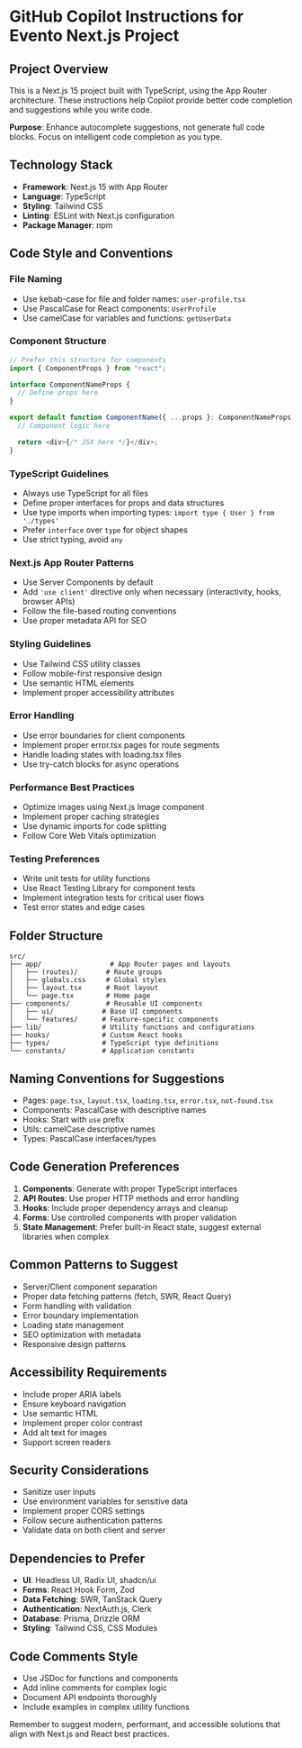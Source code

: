 # GitHub Copilot Instructions for Evento Next.js Project

<!-- Use this file to provide workspace-specific custom instructions to Copilot. For more details, visit https://code.visualstudio.com/docs/copilot/copilot-customization#_use-a-githubcopilotinstructionsmd-file -->

## Project Overview

This is a Next.js 15 project built with TypeScript, using the App Router architecture. These instructions help Copilot provide better code completion and suggestions while you write code.

**Purpose**: Enhance autocomplete suggestions, not generate full code blocks. Focus on intelligent code completion as you type.

## Technology Stack

- **Framework**: Next.js 15 with App Router
- **Language**: TypeScript
- **Styling**: Tailwind CSS
- **Linting**: ESLint with Next.js configuration
- **Package Manager**: npm

## Code Style and Conventions

### File Naming

- Use kebab-case for file and folder names: `user-profile.tsx`
- Use PascalCase for React components: `UserProfile`
- Use camelCase for variables and functions: `getUserData`

### Component Structure

```typescript
// Prefer this structure for components
import { ComponentProps } from "react";

interface ComponentNameProps {
  // Define props here
}

export default function ComponentName({ ...props }: ComponentNameProps) {
  // Component logic here

  return <div>{/* JSX here */}</div>;
}
```

### TypeScript Guidelines

- Always use TypeScript for all files
- Define proper interfaces for props and data structures
- Use type imports when importing types: `import type { User } from './types'`
- Prefer `interface` over `type` for object shapes
- Use strict typing, avoid `any`

### Next.js App Router Patterns

- Use Server Components by default
- Add `'use client'` directive only when necessary (interactivity, hooks, browser APIs)
- Follow the file-based routing conventions
- Use proper metadata API for SEO

### Styling Guidelines

- Use Tailwind CSS utility classes
- Follow mobile-first responsive design
- Use semantic HTML elements
- Implement proper accessibility attributes

### Error Handling

- Use error boundaries for client components
- Implement proper error.tsx pages for route segments
- Handle loading states with loading.tsx files
- Use try-catch blocks for async operations

### Performance Best Practices

- Optimize images using Next.js Image component
- Implement proper caching strategies
- Use dynamic imports for code splitting
- Follow Core Web Vitals optimization

### Testing Preferences

- Write unit tests for utility functions
- Use React Testing Library for component tests
- Implement integration tests for critical user flows
- Test error states and edge cases

## Folder Structure

```
src/
├── app/                 # App Router pages and layouts
│   ├── (routes)/       # Route groups
│   ├── globals.css     # Global styles
│   ├── layout.tsx      # Root layout
│   └── page.tsx        # Home page
├── components/         # Reusable UI components
│   ├── ui/            # Base UI components
│   └── features/      # Feature-specific components
├── lib/               # Utility functions and configurations
├── hooks/             # Custom React hooks
├── types/             # TypeScript type definitions
└── constants/         # Application constants
```

## Naming Conventions for Suggestions

- Pages: `page.tsx`, `layout.tsx`, `loading.tsx`, `error.tsx`, `not-found.tsx`
- Components: PascalCase with descriptive names
- Hooks: Start with `use` prefix
- Utils: camelCase descriptive names
- Types: PascalCase interfaces/types

## Code Generation Preferences

1. **Components**: Generate with proper TypeScript interfaces
2. **API Routes**: Use proper HTTP methods and error handling
3. **Hooks**: Include proper dependency arrays and cleanup
4. **Forms**: Use controlled components with proper validation
5. **State Management**: Prefer built-in React state, suggest external libraries when complex

## Common Patterns to Suggest

- Server/Client component separation
- Proper data fetching patterns (fetch, SWR, React Query)
- Form handling with validation
- Error boundary implementation
- Loading state management
- SEO optimization with metadata
- Responsive design patterns

## Accessibility Requirements

- Include proper ARIA labels
- Ensure keyboard navigation
- Use semantic HTML
- Implement proper color contrast
- Add alt text for images
- Support screen readers

## Security Considerations

- Sanitize user inputs
- Use environment variables for sensitive data
- Implement proper CORS settings
- Follow secure authentication patterns
- Validate data on both client and server

## Dependencies to Prefer

- **UI**: Headless UI, Radix UI, shadcn/ui
- **Forms**: React Hook Form, Zod
- **Data Fetching**: SWR, TanStack Query
- **Authentication**: NextAuth.js, Clerk
- **Database**: Prisma, Drizzle ORM
- **Styling**: Tailwind CSS, CSS Modules

## Code Comments Style

- Use JSDoc for functions and components
- Add inline comments for complex logic
- Document API endpoints thoroughly
- Include examples in complex utility functions

Remember to suggest modern, performant, and accessible solutions that align with Next.js and React best practices.